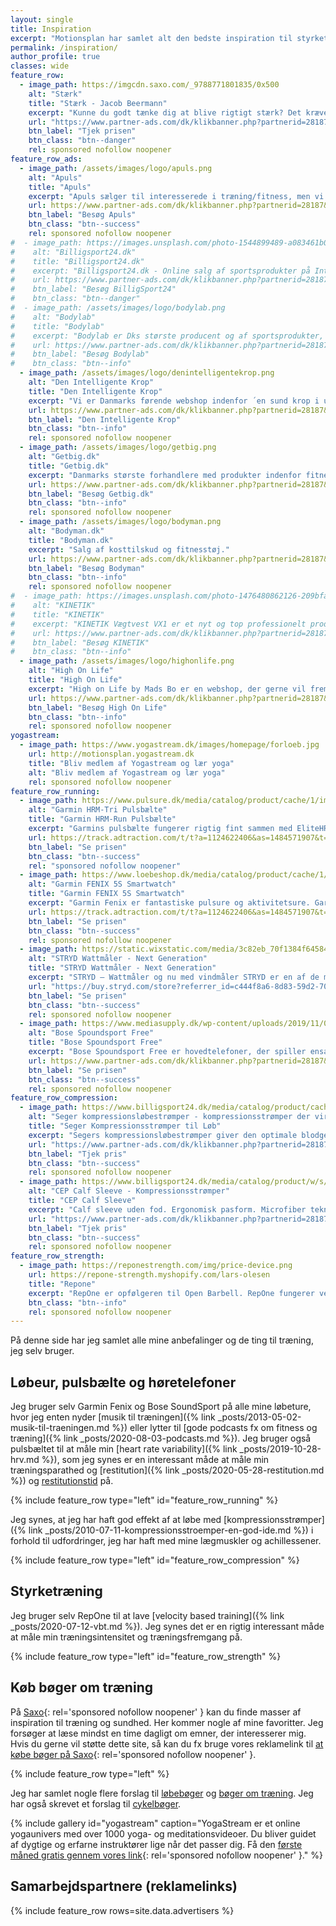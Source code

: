 ```yaml
---
layout: single
title: Inspiration
excerpt: "Motionsplan har samlet alt den bedste inspiration til styrketræning, konditionstræning, cardio, yoga, løb og træning."
permalink: /inspiration/
author_profile: true
classes: wide
feature_row:
  - image_path: https://imgcdn.saxo.com/_9788771801835/0x500
    alt: "Stærk"
    title: "Stærk - Jacob Beermann"
    excerpt: "Kunne du godt tænke dig at blive rigtigt stærk? Det kræver den rette hjælp, og den kan du heldigvis få af Jacob Beermann med bogen \"Stærk\". Her får du en god og grundig introduktion til hvordan man styrketræner bedst."
    url: "https://www.partner-ads.com/dk/klikbanner.php?partnerid=28187&bannerid=43264&htmlurl=https://www.saxo.com/dk/staerk_jacob-beermann_haeftet_9788771801835"
    btn_label: "Tjek prisen"
    btn_class: "btn--danger"
    rel: sponsored nofollow noopener
feature_row_ads:
  - image_path: /assets/images/logo/apuls.png
    alt: "Apuls"
    title: "Apuls"
    excerpt: "Apuls sælger til interesserede i træning/fitness, men vi har også et stort udvalg indenfor vinter, sport, pleje, vand, wellness, kosttilskud m.v."
    url: https://www.partner-ads.com/dk/klikbanner.php?partnerid=28187&bannerid=39091
    btn_label: "Besøg Apuls"
    btn_class: "btn--success"
    rel: sponsored nofollow noopener
#  - image_path: https://images.unsplash.com/photo-1544899489-a083461b088c?ixlib=rb-1.2.1&ixid=eyJhcHBfaWQiOjEyMDd9&auto=format&fit=crop&w=400&q=5
#    alt: "Billigsport24.dk"
#    title: "Billigsport24.dk"
#    excerpt: "Billigsport24.dk - Online salg af sportsprodukter på Internettet. Spar mellem 10-60%. Sikker handel på Nettet, shoppen er E-mærket. Din sikkerhed for en tryg handel. Vi tilbyder alle de kendte mærker, Nike, Puma, Adidas, North Face, Stiga, Polar, Helly Hansen m.m."
#    url: https://www.partner-ads.com/dk/klikbanner.php?partnerid=28187&bannerid=9397
#    btn_label: "Besøg BilligSport24"
#    btn_class: "btn--danger"
#  - image_path: /assets/images/logo/bodylab.png
#    alt: "Bodylab"
#    title: "Bodylab"
#    excerpt: "Bodylab er Dks største producent og af sportsprodukter, proteinpulver, kreatin og andre kosttilskud. Via Bodylab.dk handler kunderne direkte med fabrikken udenom fordyrende mellemled."
#    url: https://www.partner-ads.com/dk/klikbanner.php?partnerid=28187&bannerid=11522
#    btn_label: "Besøg Bodylab"
#    btn_class: "btn--info"
  - image_path: /assets/images/logo/denintelligentekrop.png
    alt: "Den Intelligente Krop"
    title: "Den Intelligente Krop"
    excerpt: "Vi er Danmarks førende webshop indenfor ´en sund krop i udvikling´. Vi har langt det meste indenfor træningsudstyr til Pilates, yoga, crossfit osv."
    url: https://www.partner-ads.com/dk/klikbanner.php?partnerid=28187&bannerid=38484
    btn_label: "Den Intelligente Krop"
    btn_class: "btn--info"
    rel: sponsored nofollow noopener
  - image_path: /assets/images/logo/getbig.png
    alt: "Getbig.dk"
    title: "Getbig.dk"
    excerpt: "Danmarks største forhandlere med produkter indenfor fitnessbranchen. Vi er kendt for gode priser og god kvalitet, og gør både i kosttilskud som proteinpulver, kreatin og weightgainer samt i fitness udstyr ex. kettlebells, håndvægte mv."
    url: https://www.partner-ads.com/dk/klikbanner.php?partnerid=28187&bannerid=21411
    btn_label: "Besøg Getbig.dk"
    btn_class: "btn--info"
    rel: sponsored nofollow noopener
  - image_path: /assets/images/logo/bodyman.png
    alt: "Bodyman.dk"
    title: "Bodyman.dk"
    excerpt: "Salg af kosttilskud og fitnesstøj."
    url: https://www.partner-ads.com/dk/klikbanner.php?partnerid=28187&bannerid=20604
    btn_label: "Besøg Bodyman"
    btn_class: "btn--info"
    rel: sponsored nofollow noopener
#  - image_path: https://images.unsplash.com/photo-1476480862126-209bfaa8edc8?ixlib=rb-1.2.1&ixid=eyJhcHBfaWQiOjEyMDd9&auto=format&fit=crop&w=400&q=5
#    alt: "KINETIK"
#    title: "KINETIK"
#    excerpt: "KINETIK Vægtvest VX1 er et nyt og top professionelt produkt på det danske fitness marked! Optimerer al form for træning! #crossfit #calisthenics #bodybuilding"
#    url: https://www.partner-ads.com/dk/klikbanner.php?partnerid=28187&bannerid=67046
#    btn_label: "Besøg KINETIK"
#    btn_class: "btn--info"
  - image_path: /assets/images/logo/highonlife.png
    alt: "High On Life"
    title: "High On Life"
    excerpt: "High on Life by Mads Bo er en webshop, der gerne vil fremme den sunde livsstil gennem juicer, smoothie og inspirere til at spise mere naturligt, økologisk og plantebaseret."
    url: https://www.partner-ads.com/dk/klikbanner.php?partnerid=28187&bannerid=52999
    btn_label: "Besøg High On Life"
    btn_class: "btn--info"
    rel: sponsored nofollow noopener
yogastream:
  - image_path: https://www.yogastream.dk/images/homepage/forloeb.jpg
    url: http://motionsplan.yogastream.dk
    title: "Bliv medlem af Yogastream og lær yoga"
    alt: "Bliv medlem af Yogastream og lær yoga"
    rel: sponsored nofollow noopener
feature_row_running:
  - image_path: https://www.pulsure.dk/media/catalog/product/cache/1/image/9df78eab33525d08d6e5fb8d27136e95/g/a/garmin_hrm-run-pulsmaaler_010-10997-12_2.jpg
    alt: "Garmin HRM-Tri Pulsbælte"
    title: "Garmin HRM-Run Pulsbælte"
    excerpt: "Garmins pulsbælte fungerer rigtig fint sammen med EliteHRV-appen til at måle heart rate variability og naturligvis sammen med de forskellige Garmin Produkter, fx det fantastiske FENIX-ur."
    url: https://track.adtraction.com/t/t?a=1124622406&as=1484571907&t=2&tk=1&url=https://sportmaster.dk/garmin-hrm-run-pulsmalerrem-black-1476604
    btn_label: "Se prisen"
    btn_class: "btn--success"
    rel: "sponsored nofollow noopener"
  - image_path: https://www.loebeshop.dk/media/catalog/product/cache/1/image/575x/040ec09b1e35df139433887a97daa66f/r/_/r_fenix5x_hr_2003.1.jpg
    alt: "Garmin FENIX 5S Smartwatch"
    title: "Garmin FENIX 5S Smartwatch"
    excerpt: "Garmin Fenix er fantastiske pulsure og aktivitetsure. Garmin har implementeret deres egen form for træningsparathed, som ikke helt er heart rate variability."
    url: https://track.adtraction.com/t/t?a=1124622406&as=1484571907&t=2&tk=1&url=https://sportmaster.dk/garmin-fenix-5-plus-sapphire-2058971?size=One+Size&gclid=Cj0KCQjwj7v0BRDOARIsAGh37ipamu_nXNAfyMPbgF4aQfhUyRpXvIcMdu7wu2hXPvpD1_bP8i6zo54aAvojEALw_wcB
    btn_label: "Se prisen"
    btn_class: "btn--success"
    rel: sponsored nofollow noopener
  - image_path: https://static.wixstatic.com/media/3c82eb_70f1384f64584b009ccc002dbe0fe482~mv2.jpg/v1/fill/w_630,h_630,al_c,q_85,usm_0.66_1.00_0.01/3c82eb_70f1384f64584b009ccc002dbe0fe482~mv2.webp
    alt: "STRYD Wattmåler - Next Generation"
    title: "STRYD Wattmåler - Next Generation"
    excerpt: "STRYD – Wattmåler og nu med vindmåler STRYD er en af de mest nyttige og imponerende teknologiske løbegadgets, der er til rådighed på markedet"
    url: "https://buy.stryd.com/store?referrer_id=c444f8a6-8d83-59d2-7060-6e7eddbaf413"
    btn_label: "Se prisen"
    btn_class: "btn--success"
    rel: sponsored nofollow noopener
  - image_path: https://www.mediasupply.dk/wp-content/uploads/2019/11/088d227c-d03a-42b5-8ae6-3ecfaab4c69d.jpg
    alt: "Bose Spoundsport Free"
    title: "Bose Spoundsport Free"
    excerpt: "Bose Spoundsport Free er hovedtelefoner, der spiller ensartet og klart, uanset om din telefon er i hånden, i lommen, spændt fast på din arm eller sidder oven på løbebåndet … og der er ikke et eneste kabel involveret."
    url: https://www.partner-ads.com/dk/klikbanner.php?partnerid=28187&bannerid=77605&htmlurl=https://www.mediasupply.dk/vare/bose-soundsport-free/
    btn_label: "Se prisen"
    btn_class: "btn--success"
    rel: sponsored nofollow noopener
feature_row_compression:
  - image_path: https://www.billigsport24.dk/media/catalog/product/cache/1/image/17f82f742ffe127f42dca9de82fb58b1/6/1/6150_compression_calf_profcare_neoprene_kinesiological_effect_pl.jpg
    alt: "Seger kompressionsløbestrømper - kompressionsstrømper der virker"
    title: "Seger Kompressionsstrømper til Løb"
    excerpt: "Segers kompressionsløbestrømper giver den optimale blodgennemstrømning i underbenet. Løbestrømper med kompression giver dig mange fordele, når du løber. Til orientering har jeg kun set studier på CEPs løbestrømper med kompression."
    url: "https://www.partner-ads.com/dk/klikbanner.php?partnerid=28187&bannerid=9397&htmlurl=https://www.billigsport24.dk/seger-compression-lobestromper-2-par-326708"
    btn_label: "Tjek pris"
    btn_class: "btn--success"
    rel: sponsored nofollow noopener
  - image_path: https://www.billigsport24.dk/media/catalog/product/w/s/ws50n0_green_herre.jpg
    alt: "CEP Calf Sleeve - Kompressionsstrømper"
    title: "CEP Calf Sleeve"
    excerpt: "Calf sleeve uden fod. Ergonomisk pasform. Microfiber teknologi for den bedste komfort. Antibakterielle og lugtreducerence egenskaber. Mesh ved læggen for bedre ventilation."
    url: "https://www.partner-ads.com/dk/klikbanner.php?partnerid=28187&bannerid=16532&htmlurl=https://www.billigsport24.dk/cep-compression-sleeves-green-mens"
    btn_label: "Tjek pris"
    btn_class: "btn--success"
    rel: sponsored nofollow noopener
feature_row_strength:
  - image_path: https://reponestrength.com/img/price-device.png
    url: https://repone-strength.myshopify.com/lars-olesen
    title: "Repone"
    excerpt: "RepOne er opfølgeren til Open Barbell. RepOne fungerer ved at spænde en snor på stangen med en lille magnet. Formålet med RepOne er at have et prisleje, hvor den almindelige forbruger kan være med."
    btn_class: "btn--info"
    rel: sponsored nofollow noopener
---
```


På denne side har jeg samlet alle mine anbefalinger og de ting til træning, jeg selv bruger.

## Løbeur, pulsbælte og høretelefoner

Jeg bruger selv Garmin Fenix og Bose SoundSport på alle mine løbeture, hvor jeg enten nyder [musik til træningen]({% link _posts/2013-05-02-musik-til-traeningen.md %}) eller lytter til [gode podcasts fx om fitness og træning]({% link _posts/2020-08-03-podcasts.md %}). Jeg bruger også pulsbæltet til at måle min [heart rate variability]({% link _posts/2019-10-28-hrv.md %}), som jeg synes er en interessant måde at måle min træningsparathed og [restitution]({% link _posts/2020-05-28-restitution.md %}) og [restitutionstid](/restitution/) på.

{% include feature_row type="left" id="feature_row_running" %}

Jeg synes, at jeg har haft god effekt af at løbe med [kompressionsstrømper]({% link _posts/2010-07-11-kompressionsstroemper-en-god-ide.md %}) i forhold til udfordringer, jeg har haft med mine lægmuskler og achillessener.

{% include feature_row type="left" id="feature_row_compression" %}

## Styrketræning

Jeg bruger selv RepOne til at lave [velocity based training]({% link _posts/2020-07-12-vbt.md %}). Jeg synes det er en rigtig interessant måde at måle min træningsintensitet og træningsfremgang på.

{% include feature_row type="left" id="feature_row_strength" %}

## Køb bøger om træning

På [Saxo](https://www.partner-ads.com/dk/klikbanner.php?partnerid=28187&bannerid=43264){: rel='sponsored nofollow noopener' } kan du finde masser af inspiration til træning og sundhed. Her kommer nogle af mine favoritter. Jeg forsøger at læse mindst en time dagligt om emner, der interesserer mig. Hvis du gerne vil støtte dette site, så kan du fx bruge vores reklamelink til [at købe bøger på Saxo](https://www.partner-ads.com/dk/klikbanner.php?partnerid=28187&bannerid=43264){: rel='sponsored nofollow noopener' }.

{% include feature_row type="left" %}

Jeg har samlet nogle flere forslag til [løbebøger](/loebeboeger-boeger-om-loeb/) og [bøger om træning](/traeningsboeger-boeger-om-traening/). Jeg har også skrevet et forslag til [cykelbøger](https://www.cykel-ruter.dk/cykelboeger-bedste-boeger-om-cykling/).

{% include gallery id="yogastream" caption="YogaStream er et online yogaunivers med over 1000 yoga- og meditationsvideoer. Du bliver guidet af dygtige og erfarne instruktører lige når det passer dig. Få den [første måned gratis gennem vores link](http://motionsplan.yogastream.dk){: rel='sponsored nofollow noopener' }." %}

## Samarbejdspartnere (reklamelinks)

{% include feature_row rows=site.data.advertisers %}
